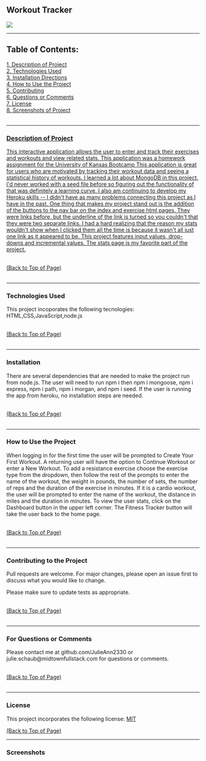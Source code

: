  <!DOCTYPE html>
<html lang="en">
<head>
    <meta charset="UTF-8">
    <meta name="viewport" content="width=device-width, initial-scale=1.0">
    <link rel="stylesheet" href="style.css">
   </head>
<body>
<div id = "top">

<h2>Workout Tracker</h2> <a href="#license"><img src= "https://img.shields.io/badge/License-MIT-blue.svg"></a><br>

<hr color= "slateblue" noshade>

<h2>Table of Contents:</h2>
<a href="#description" class="contents">1. Description of Project</><br>
<a href="#technology" class="contents">2. Technologies Used</a><br>
<a href="#installation" class="contents">3. Installation Directions</a><br>
<a href="#use" class="contents">4. How to Use the Project</a><br>
<a href="#contributors" class="contents">5. Contributing</a><br> 
<a href="#questions" class="contents">6. Questions or Comments</a><br>
<a href="#license" class="contents">7. License</a><br>
<a href="#screenshot" class="contents">8. Screenshots of Project</><br>
<br>

<hr color= "slateblue" noshade>

<h3 id='description'>Description of Project</h3>
<p>This interactive application allows the user to enter and track their exercises and workouts and view related stats. This application was a homework assignment for the University of Kansas Bootcamp This application is great for users who are motivated by tracking their workout data and seeing a statistical history of workouts. I learned a lot about MongoDB in this project. I'd never worked with a seed file before so figuring out the functionality of that was definitely a learning curve. I also am continuing to develop my Heroku skills -- I didn't have as many problems connecting this project as I have in the past. One thing that makes my project stand out is the addition of the buttons to the nav bar on the index and exercise html pages. They were links before, but the underline of the link is turned so you couldn't that they were two separate links. I had a hard realizing that the reason my stats wouldn't show when I clicked them all the time is because it wasn't all just one link as it appeared to be. This project features input values, drop-downs and incremental values. The stats page is my favorite part of the project.</p><br>
<a href="#top" id="start">(Back to Top of Page)</a><br>
<br>
<hr color= "slateblue" noshade>

<h3 id='techology'>Technologies Used</h3>
<p>This project incoporates the following tecnologies:<br>
HTML,CSS,JavaScript,node.js</p><br>
<a href="#top" id="start">(Back to Top of Page)</a><br>
<br>
<hr color= "slateblue" noshade>

<h3 id='installation'>Installation</h3>
<p>There are several dependencies that are needed to make the project run from node.js. The user will need to run npm i then npm i mongoose, npm i express, npm i path, npm i morgan, and npm i seed. If the user is running the app from heroku, no installation steps are needed.</p><br>
<a href="#top" id="start">(Back to Top of Page)</a><br>
<br>
<hr color= "slateblue" noshade>

<h3 id='use'>How to Use the Project</h3>
<p>When logging in for the first time the user will be prompted to Create Your First Workout. A returning user will have the option to Continue Workout or enter a New Workout. To add a resistance exercise choose the exercise type from the dropdown, then follow the rest of the prompts to enter the name of the workout,  the weight in pounds, the number of sets, the number of reps and the duration of the exercise in minutes. If it is a cardio workout, the user will be prompted to enter the name of the workout, the distance in miles and the duration in minutes. To view the user stats, click on the Dashboard button in the upper left corner. The Fitness Tracker button will take the user back to the home page.</p><br>
<a href="#top" id="start">(Back to Top of Page)</a><br>
<br>
<hr color= "slateblue" noshade>

<h3 id='contributors'>Contributing to the Project</h3>
<p>Pull requests are welcome. For major changes, please open an issue first to discuss what you would like to change.

Please make sure to update tests as appropriate.</p><br>
<a href="#top" id="start">(Back to Top of Page)</a><br>
<br>
<hr color= "slateblue" noshade>

<h3 id='questions'>For Questions or Comments</h3>
<p>Please contact me at github.com/JulieAnn2330 or julie.schaub@midtownfullstack.com for questions or comments.</p><br>
<a href="#top" id="start">(Back to Top of Page)</a><br>
<br>
<hr color= "slateblue" noshade>

<h3 id='license'>License</h3>
<p>This project incorporates the following license: <a href="https://opensource.org/licenses/MIT">MIT</a></p>
<a href="#top" id="start">(Back to Top of Page)</a><br>

<hr color= "slateblue" noshade>

<h3 id='screenshot'>Screenshots</h3>
    
</body>
</html> 
